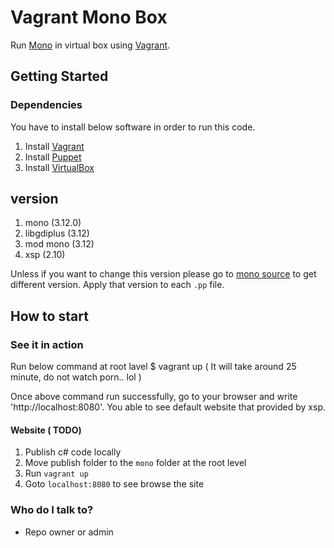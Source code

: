 # Vagrant Mono Box

Run [Mono][] in virtual box using [Vagrant][].

## Getting Started

### Dependencies

You have to install below software in order to run this code.

1. Install [Vagrant][]
1. Install [Puppet][]
1. Install [VirtualBox][]

## version

1. mono (3.12.0)
1. libgdiplus (3.12)
1. mod mono (3.12)
1. xsp (2.10)

Unless if you want to change this version please go to [mono source][] to get different version. Apply that version to each `.pp` file.

## How to start

### See it in action

Run below command at root lavel
$ vagrant up ( It will take around 25 minute, do not watch porn.. lol )

Once above command run successfully, go to your browser and write 'http://localhost:8080'. You able to see default website that provided by xsp.

#### Website ( TODO)
1. Publish c# code locally
1. Move publish folder to the `mono` folder at the root level
1. Run `vagrant up`
1. Goto `localhost:8080` to see browse the site

### Who do I talk to?

* Repo owner or admin

[Vagrant]: https://www.vagrantup.com/downloads.html
[Mono]: http://www.mono-project.com/download/
[Puppet]: http://puppetlabs.com/
[Chocolatey]: https://chocolatey.org/
[VirtualBox]: https://www.virtualbox.org/wiki/Downloads
[mono source]: http://origin-download.mono-project.com/sources/